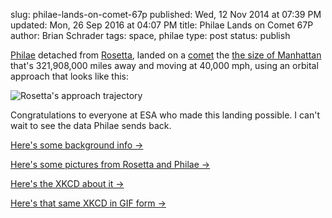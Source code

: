 slug: philae-lands-on-comet-67p
published: Wed, 12 Nov 2014 at 07:39 PM
updated: Mon, 26 Sep 2016 at 04:07 PM
title: Philae Lands on Comet 67P
author: Brian Schrader
tags: space, philae
type: post
status: publish

[Philae][1] detached from [Rosetta][4], landed on a [comet][2] the [the size of Manhattan][3] that's 321,908,000 miles away and  moving at 40,000 mph, using an orbital approach that looks like this:

![Rosetta's approach trajectory](http://brianschrader.com/images/blog/philae_trajectory.png)

Congratulations to everyone at ESA who made this landing possible. I can't wait to see the data Philae sends back.

[1]: http://en.wikipedia.org/wiki/Philae_(spacecraft)
[2]: http://en.wikipedia.org/wiki/67P/Churyumov%E2%80%93Gerasimenko
[3]: http://graphics8.nytimes.com/newsgraphics/2014/11/08/rosetta-philae/assets/NYT_comet_manhattan_comparison.jpg
[4]: http://en.wikipedia.org/wiki/Rosetta_(spacecraft)


[Here's some background info &#8594;](http://www.universetoday.com/116231/touchdown-philae-successfully-lands-on-rosettas-comet/)

[Here's some pictures from Rosetta and Philae &#8594;](http://www.nytimes.com/interactive/2014/11/12/science/space/rosetta-philae-comet-landing.html)

[Here's the XKCD about it &#8594;](http://xkcd.com/1446/)

[Here's that same XKCD in GIF form &#8594;](http://www.tanyaharrisonofmars.com/philae.gif)
